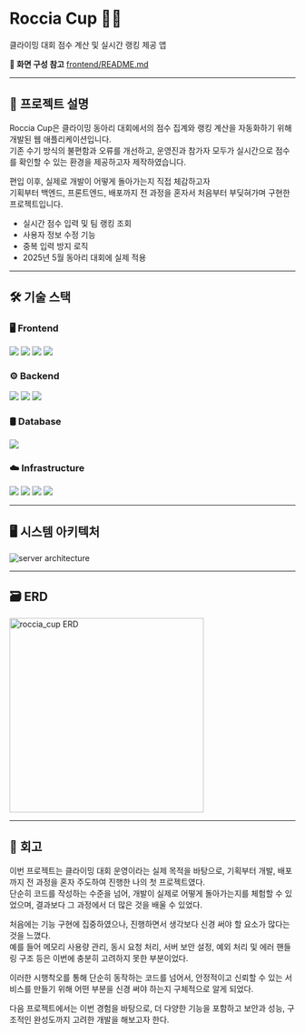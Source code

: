 # Roccia Cup 🧗‍♂️  
클라이밍 대회 점수 계산 및 실시간 랭킹 제공 앱

**🔗 화면 구성 참고** [frontend/README.md](./frontend/README.md)

---

## 📌 프로젝트 설명

Roccia Cup은 클라이밍 동아리 대회에서의 점수 집계와 랭킹 계산을 자동화하기 위해 개발된 웹 애플리케이션입니다.  
기존 수기 방식의 불편함과 오류를 개선하고, 운영진과 참가자 모두가 실시간으로 점수를 확인할 수 있는 환경을 제공하고자 제작하였습니다.

편입 이후, 실제로 개발이 어떻게 돌아가는지 직접 체감하고자  
기획부터 백엔드, 프론트엔드, 배포까지 전 과정을 혼자서 처음부터 부딪혀가며 구현한 프로젝트입니다.

- 실시간 점수 입력 및 팀 랭킹 조회
- 사용자 정보 수정 기능
- 중복 입력 방지 로직  
- 2025년 5월 동아리 대회에 실제 적용

---

## 🛠 기술 스택

### 🖥 Frontend
![](https://img.shields.io/badge/FLUTTER-02569B?style=for-the-badge&logo=flutter&logoColor=white)
![](https://img.shields.io/badge/DART-0175C2?style=for-the-badge&logo=dart&logoColor=white)
![](https://img.shields.io/badge/ANDROID%20STUDIO-3DDC84?style=for-the-badge&logo=android-studio&logoColor=white)
![](https://img.shields.io/badge/INTELLIJ%20IDEA-FF4088?style=for-the-badge&logo=intellijidea&logoColor=white)

### ⚙️ Backend
![](https://img.shields.io/badge/SPRINGBOOT-6DB33F?style=for-the-badge&logo=spring-boot&logoColor=white)
![](https://img.shields.io/badge/JAVA-007396?style=for-the-badge&logo=java&logoColor=white)
![](https://img.shields.io/badge/INTELLIJ%20IDEA-FF4088?style=for-the-badge&logo=intellijidea&logoColor=white)


### 🛢 Database
<div align="left">
  <img src="https://img.shields.io/badge/MySQL-4479A1?style=for-the-badge&logo=mysql&logoColor=white"/>
</div>

### ☁️ Infrastructure
<div align="left">
  <img src="https://img.shields.io/badge/Docker-2496ED?style=for-the-badge&logo=docker&logoColor=white"/>
  <img src="https://img.shields.io/badge/Nginx-009639?style=for-the-badge&logo=nginx&logoColor=white"/>
  <img src="https://img.shields.io/badge/AWS EC2-FF9900?style=for-the-badge&logo=amazon-aws&logoColor=white"/>
  <img src="https://img.shields.io/badge/Route 53-232F3E?style=for-the-badge&logo=amazon-aws&logoColor=white"/>
</div>



---

## 🖥 시스템 아키텍처

![server architecture](https://github.com/user-attachments/assets/66c8cbc1-9173-473d-a69d-e47fc5f8ae1f)

---

## 🗃 ERD

<img width="342" alt="roccia_cup ERD" src="https://github.com/user-attachments/assets/be79564a-26f8-451e-b0eb-774050e2551d" />

---

## 🧠 회고

이번 프로젝트는 클라이밍 대회 운영이라는 실제 목적을 바탕으로, 기획부터 개발, 배포까지 전 과정을 혼자 주도하여 진행한 나의 첫 프로젝트였다.  
단순히 코드를 작성하는 수준을 넘어, 개발이 실제로 어떻게 돌아가는지를 체험할 수 있었으며, 결과보다 그 과정에서 더 많은 것을 배울 수 있었다.

처음에는 기능 구현에 집중하였으나, 진행하면서 생각보다 신경 써야 할 요소가 많다는 것을 느꼈다.  
예를 들어 메모리 사용량 관리, 동시 요청 처리, 서버 보안 설정, 예외 처리 및 에러 핸들링 구조 등은 이번에 충분히 고려하지 못한 부분이었다.

이러한 시행착오를 통해 단순히 동작하는 코드를 넘어서, 안정적이고 신뢰할 수 있는 서비스를 만들기 위해 어떤 부분을 신경 써야 하는지 구체적으로 알게 되었다.

다음 프로젝트에서는 이번 경험을 바탕으로, 더 다양한 기능을 포함하고 보안과 성능, 구조적인 완성도까지 고려한 개발을 해보고자 한다.
